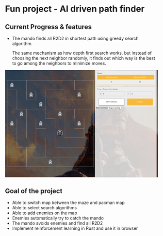# Fun project - AI driven path finder

## Current Progress & features

* The mando finds all R2D2 in shortest path using greedy search algorithm.

  The same mechanism as how depth first search works. but instead of choosing the next neighbor randomly,
  it finds out which way is the best to go among the neighbors to minimize moves.

![Screenshot](/public/screenshot/20_02_2020.gif)

## Goal of the project
* Able to switch map between the maze and pacman map
* Able to select search algorithms
* Able to add enemies on the map
* Enemies automatically try to catch the mando
* The mando avoids enemies and find all R2D2
* Implement reinforcement learning in Rust and use it in browser
